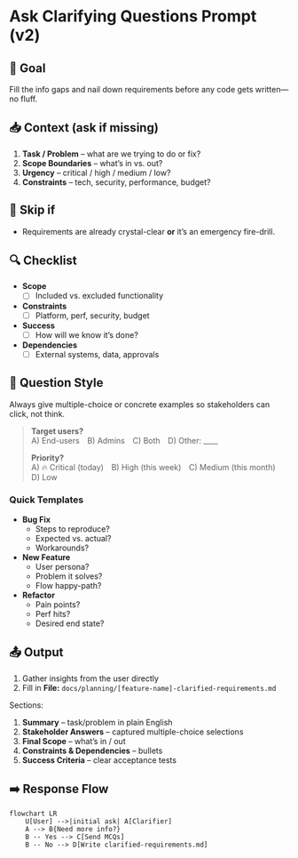 # Ask Clarifying Questions Prompt (v2)

## 🎯 Goal
Fill the info gaps and nail down requirements before any code gets written—no fluff.

## 📥 Context (ask if missing)
1. **Task / Problem** – what are we trying to do or fix?
2. **Scope Boundaries** – what’s in vs. out?
3. **Urgency** – critical / high / medium / low?
4. **Constraints** – tech, security, performance, budget?

## 🚦 Skip if
- Requirements are already crystal-clear **or** it’s an emergency fire-drill.

## 🔍 Checklist
- **Scope**  
  - [ ] Included vs. excluded functionality  
- **Constraints**  
  - [ ] Platform, perf, security, budget  
- **Success**  
  - [ ] How will we know it’s done?  
- **Dependencies**  
  - [ ] External systems, data, approvals  

## 💬 Question Style
Always give multiple-choice or concrete examples so stakeholders can click, not think.

> **Target users?**  
> A) End-users B) Admins C) Both D) Other: ____  
>
> **Priority?**  
> A) 🔥 Critical (today) B) High (this week) C) Medium (this month) D) Low

### Quick Templates
- **Bug Fix**  
  - Steps to reproduce?  
  - Expected vs. actual?  
  - Workarounds?  
- **New Feature**  
  - User persona?  
  - Problem it solves?  
  - Flow happy-path?  
- **Refactor**  
  - Pain points?  
  - Perf hits?  
  - Desired end state?

## 📤 Output
1. Gather insights from the user directly
2. Fill in **File:** `docs/planning/[feature-name]-clarified-requirements.md`

Sections:
1. **Summary** – task/problem in plain English  
2. **Stakeholder Answers** – captured multiple-choice selections  
3. **Final Scope** – what’s in / out  
4. **Constraints & Dependencies** – bullets  
5. **Success Criteria** – clear acceptance tests  

## ➡️ Response Flow
```mermaid
flowchart LR
    U[User] -->|initial ask| A[Clarifier]
    A --> B{Need more info?}
    B -- Yes --> C[Send MCQs]
    B -- No --> D[Write clarified-requirements.md]
